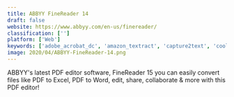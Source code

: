 ```yaml
---
title: ABBYY FineReader 14
draft: false 
website: https://www.abbyy.com/en-us/finereader/
classification: ['']
platform: ['Web']
keywords: ['adobe_acrobat_dc', 'amazon_textract', 'capture2text', 'coolnew_pdf', 'copyfish', 'docparser', 'easy_screen_ocr', 'flexicapture', 'foxit_phantompdf', 'freeocr', 'ibm_datacap', 'naps2', 'nuance_autostore', 'office_lens', 'omnipage', 'online_ocr', 'pdf-xchange_editor', 'pdfelement', 'paperport_professional', 'tesseract']
image: 2020/04/ABBYY-FineReader-14.png
---
```

ABBYY's latest PDF editor software, FineReader 15 you can easily convert files like PDF to Excel, PDF to Word, edit, share, collaborate & more with this PDF editor!
